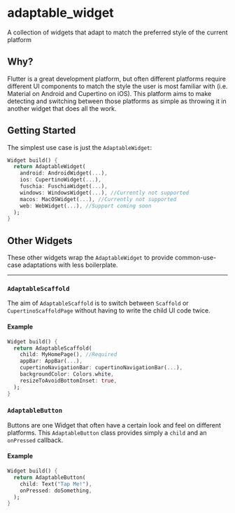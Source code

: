 # adaptable_widget

A collection of widgets that adapt to match the preferred style of the current platform

## Why?

Flutter is a great development platform, but often different platforms require different UI components to match the style the user is most familiar with (i.e. Material on Android and Cupertino on iOS). This platform aims to make detecting and switching between those platforms as simple as throwing it in another widget that does all the work.

## Getting Started

The simplest use case is just the `AdaptableWidget`:

```dart
Widget build() {
  return AdaptableWidget(
    android: AndroidWidget(...),
    ios: CupertinoWidget(...),
    fuschia: FuschiaWidget(...),
    windows: WindowsWidget(...), //Currently not supported
    macos: MacOSWidget(...), //Currently not supported
    web: WebWidget(...), //Support coming soon
  );
}
```

## Other Widgets

These other widgets wrap the `AdaptableWidget` to provide common-use-case adaptations with less boilerplate.

------------------------------------------------

### `AdaptableScaffold`

The aim of `AdaptableScaffold` is to switch between `Scaffold` or `CupertinoScaffoldPage` without having to write the child UI code twice.

#### Example

```dart
Widget build() {
  return AdaptableScaffold(
    child: MyHomePage(), //Required
    appBar: AppBar(...),
    cupertinoNavigationBar: cupertinoNavigationBar(...),
    backgroundColor: Colors.white,
    resizeToAvoidBottomInset: true,
  );
}
```
### `AdaptableButton`

Buttons are one Widget that often have a certain look and feel on different platforms. This `AdaptableButton` class provides simply a `child` and an `onPressed` callback.

#### Example

```dart
Widget build() {
  return AdaptableButton(
    child: Text("Tap Me!"),
    onPressed: doSomething,
  );
}
```